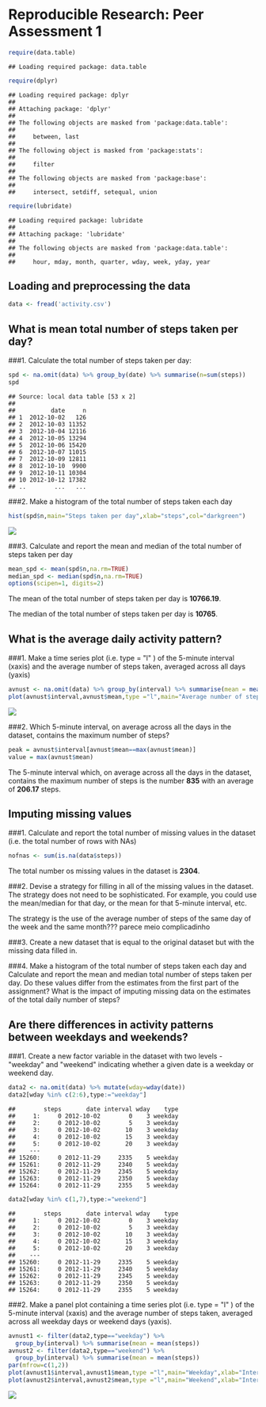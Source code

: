 # Reproducible Research: Peer Assessment 1

```r
require(data.table)
```

```
## Loading required package: data.table
```

```r
require(dplyr)
```

```
## Loading required package: dplyr
## 
## Attaching package: 'dplyr'
## 
## The following objects are masked from 'package:data.table':
## 
##     between, last
## 
## The following object is masked from 'package:stats':
## 
##     filter
## 
## The following objects are masked from 'package:base':
## 
##     intersect, setdiff, setequal, union
```

```r
require(lubridate)
```

```
## Loading required package: lubridate
## 
## Attaching package: 'lubridate'
## 
## The following objects are masked from 'package:data.table':
## 
##     hour, mday, month, quarter, wday, week, yday, year
```
## Loading and preprocessing the data

```r
data <- fread('activity.csv')
```

## What is mean total number of steps taken per day?

###1. Calculate the total number of steps taken per day:

```r
spd <- na.omit(data) %>% group_by(date) %>% summarise(n=sum(steps))
spd
```

```
## Source: local data table [53 x 2]
## 
##          date     n
## 1  2012-10-02   126
## 2  2012-10-03 11352
## 3  2012-10-04 12116
## 4  2012-10-05 13294
## 5  2012-10-06 15420
## 6  2012-10-07 11015
## 7  2012-10-09 12811
## 8  2012-10-10  9900
## 9  2012-10-11 10304
## 10 2012-10-12 17382
## ..        ...   ...
```

###2. Make a histogram of the total number of steps taken each day

```r
hist(spd$n,main="Steps taken per day",xlab="steps",col="darkgreen")
```

![](PA1_template_files/figure-html/unnamed-chunk-4-1.png) 

###3. Calculate and report the mean and median of the total number of steps taken per day

```r
mean_spd <- mean(spd$n,na.rm=TRUE)
median_spd <- median(spd$n,na.rm=TRUE)
options(scipen=1, digits=2)
```

The mean of the total number of steps taken per day is **10766.19**.

The median of the total number of steps taken per day is **10765**.

## What is the average daily activity pattern?

###1. Make a time series plot (i.e. type = "l" ) of the 5-minute interval (xaxis) and the average number of steps taken, averaged across all days (yaxis)

```r
avnust <- na.omit(data) %>% group_by(interval) %>% summarise(mean = mean(steps))
plot(avnust$interval,avnust$mean,type ="l",main="Average number of steps taken per 5-minute interval",xlab="Interval",ylab="Number of steps")
```

![](PA1_template_files/figure-html/unnamed-chunk-6-1.png) 

###2. Which 5-minute interval, on average across all the days in the dataset, contains the maximum number of steps?

```r
peak = avnust$interval[avnust$mean==max(avnust$mean)]
value = max(avnust$mean)
```

The 5-minute interval which, on average across all the days in the dataset, contains the maximum number of steps is the number **835** with an average of **206.17** steps. 

## Imputing missing values

###1. Calculate and report the total number of missing values in the dataset (i.e. the total number of rows with NAs)

```r
nofnas <- sum(is.na(data$steps))
```

The total number os missing values in the dataset is **2304**.

###2. Devise a strategy for filling in all of the missing values in the dataset. The strategy does not need to be sophisticated. For example, you could use the mean/median for that day, or the mean for that 5-minute interval, etc.

The strategy is the use of the average number of steps of the same day of the week and the same month??? parece meio complicadinho  

###3. Create a new dataset that is equal to the original dataset but with the missing data filled in.


###4. Make a histogram of the total number of steps taken each day and Calculate and report the mean and median total number of steps taken per day. Do these values differ from the estimates from the first part of the assignment? What is the impact of imputing missing data on the estimates of the total daily number of steps?



## Are there differences in activity patterns between weekdays and weekends?


###1. Create a new factor variable in the dataset with two levels - "weekday" and "weekend" indicating whether a given date is a weekday or weekend day.

```r
data2 <- na.omit(data) %>% mutate(wday=wday(date))
data2[wday %in% c(2:6),type:="weekday"]
```

```
##        steps       date interval wday    type
##     1:     0 2012-10-02        0    3 weekday
##     2:     0 2012-10-02        5    3 weekday
##     3:     0 2012-10-02       10    3 weekday
##     4:     0 2012-10-02       15    3 weekday
##     5:     0 2012-10-02       20    3 weekday
##    ---                                       
## 15260:     0 2012-11-29     2335    5 weekday
## 15261:     0 2012-11-29     2340    5 weekday
## 15262:     0 2012-11-29     2345    5 weekday
## 15263:     0 2012-11-29     2350    5 weekday
## 15264:     0 2012-11-29     2355    5 weekday
```

```r
data2[wday %in% c(1,7),type:="weekend"]
```

```
##        steps       date interval wday    type
##     1:     0 2012-10-02        0    3 weekday
##     2:     0 2012-10-02        5    3 weekday
##     3:     0 2012-10-02       10    3 weekday
##     4:     0 2012-10-02       15    3 weekday
##     5:     0 2012-10-02       20    3 weekday
##    ---                                       
## 15260:     0 2012-11-29     2335    5 weekday
## 15261:     0 2012-11-29     2340    5 weekday
## 15262:     0 2012-11-29     2345    5 weekday
## 15263:     0 2012-11-29     2350    5 weekday
## 15264:     0 2012-11-29     2355    5 weekday
```

###2. Make a panel plot containing a time series plot (i.e. type = "l" ) of the 5-minute interval (xaxis) and the average number of steps taken, averaged across all weekday days or weekend days (yaxis). 

```r
avnust1 <- filter(data2,type=="weekday") %>%
  group_by(interval) %>% summarise(mean = mean(steps))
avnust2 <- filter(data2,type=="weekend") %>%
  group_by(interval) %>% summarise(mean = mean(steps))
par(mfrow=c(1,2))
plot(avnust1$interval,avnust1$mean,type ="l",main="Weekday",xlab="Interval",ylab="Number of steps",ylim=c(0,200))
plot(avnust2$interval,avnust2$mean,type ="l",main="Weekend",xlab="Interval",ylab="Number of steps",ylim=c(0,200))
```

![](PA1_template_files/figure-html/unnamed-chunk-10-1.png) 
